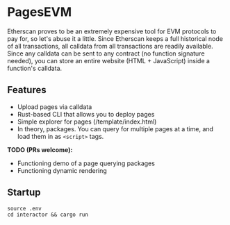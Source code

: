 # PagesEVM

Etherscan proves to be an extremely expensive tool for EVM protocols to pay for, so let's abuse it a little. Since Etherscan keeps a full historical node of all transactions, all calldata from all transactions are readily available. Since any calldata can be sent to any contract (no function signature needed), you can store an entire website (HTML + JavaScript) inside a function's calldata.  

## Features

- Upload pages via calldata 
- Rust-based CLI that allows you to deploy pages
- Simple explorer for pages (/template/index.html)
- In theory, packages. You can query for multiple pages at a time, and load them in as `<script>` tags.

**TODO (PRs welcome):**
- Functioning demo of a page querying packages
- Functioning dynamic rendering

## Startup

```
source .env
cd interactor && cargo run
```